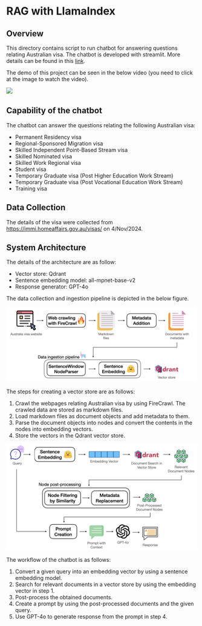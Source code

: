 # RAG with LlamaIndex


## Overview

This directory contains script to run chatbot for answering questions relating Australian visa. The chatbot is developed with streamlit. More details can be found in this [link](google-site).

The demo of this project can be seen in the below video (you need to click at the image to watch the video).

[![](https://img.youtube.com/vi/hwG7gCTKayw/0.jpg)](https://youtu.be/hwG7gCTKayw)

## Capability of the chatbot

The chatbot can answer the questions relating the following Australian visa:
- Permanent Residency visa
- Regional-Sponsored Migration visa
- Skilled Independent Point-Based Stream visa
- Skilled Nominated visa
- Skilled Work Regional visa
- Student visa
- Temporary Graduate visa (Post Higher Education Work Stream)
- Temporary Graduate visa (Post Vocational Education Work Stream)
- Training visa

## Data Collection

The details of the visa were collected from https://immi.homeaffairs.gov.au/visas/ on 4/Nov/2024.


## System Architecture

The details of the architecture are as follow:
- Vector store: Qdrant
- Sentence embedding model: all-mpnet-base-v2
- Response generator: GPT-4o


The data collection and ingestion pipeline is depicted in the below figure.

![](./figure/data-ingestion.png?raw=true "Data Collection and Ingestion Pipeline")

The steps for creating a vector store are as follows:

1. Crawl the webpages relating Australian visa by using FireCrawl. The crawled data are stored as markdown files.
2. Load markdown files as document objects and add metadata to them.
3. Parse the document objects into nodes and convert the contents in the nodes into embedding vectors.
4. Store the vectors in the Qdrant vector store.


![](./figure/chatbot-workflow.png?raw=true "Chatbot Workflow")

The workflow of the chatbot is as follows:

1. Convert a given query into an embedding vector by using a sentence embedding model.
2. Search for relevant documents in a vector store by using the embedding vector in step 1.
3. Post-process the obtained documents.
4. Create a prompt by using the post-processed documents and the given query.
5. Use GPT-4o to generate response from the prompt in step 4.

